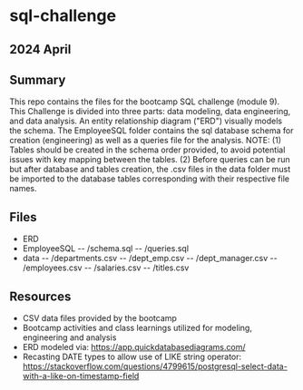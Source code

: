 # sql-challenge
## 2024 April

## Summary
This repo contains the files for the bootcamp SQL challenge (module 9). This Challenge is divided into three parts: data modeling, data engineering, and data analysis.
An entity relationship diagram ("ERD") visually models the schema.
The EmployeeSQL folder contains the sql database schema for creation (engineering) as well as a queries file for the analysis.
NOTE:
    (1) Tables should be created in the schema order provided, to avoid potential issues with key mapping between the tables.
    (2) Before queries can be run but after database and tables creation, the .csv files in the data folder must be imported to the database tables corresponding with their respective file names.

## Files
- ERD
- EmployeeSQL
-- /schema.sql
-- /queries.sql 
- data
-- /departments.csv
-- /dept_emp.csv
-- /dept_manager.csv
-- /employees.csv
-- /salaries.csv
-- /titles.csv

## Resources
- CSV data files provided by the bootcamp
- Bootcamp activities and class learnings utilized for modeling, engineering and analysis
- ERD modeled via:
    https://app.quickdatabasediagrams.com/
- Recasting DATE types to allow use of LIKE string operator:
    https://stackoverflow.com/questions/4799615/postgresql-select-data-with-a-like-on-timestamp-field
